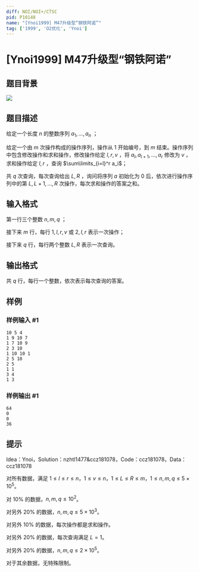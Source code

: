 ```yaml
---
diff: NOI/NOI+/CTSC
pid: P10148
name: "[Ynoi1999] M47升级型“钢铁阿诺”"
tag: ['1999', 'O2优化', 'Ynoi']
---
```

# [Ynoi1999] M47升级型“钢铁阿诺”
## 题目背景

![](https://cdn.luogu.com.cn/upload/image_hosting/eb7fil05.png)
## 题目描述

给定一个长度 $n$ 的整数序列 $a_1,\dots,a_n$ ；

给定一个由 $m$ 次操作构成的操作序列，操作从 $1$ 开始编号，到 $m$ 结束。操作序列中包含修改操作和求和操作，修改操作给定 $l,r,v$ ，将 $a_l,a_{l+1},\dots,a_r$ 修改为 $v$ ，求和操作给定 $l,r$ ，查询 $\sum\limits_{i=l}^r a_i$；

共 $q$ 次查询，每次查询给出 $L,R$ ，询问将序列 $a$ 初始化为 $0$ 后，依次进行操作序列中的第 $L,L+1,\dots,R$ 次操作，每次求和操作的答案之和。
## 输入格式

第一行三个整数 $n,m,q$ ；

接下来 $m$ 行，每行 $1,l,r,v$ 或 $2,l,r$ 表示一次操作；

接下来 $q$ 行，每行两个整数 $L,R$ 表示一次查询。
## 输出格式

共 $q$ 行，每行一个整数，依次表示每次查询的答案。
## 样例

### 样例输入 #1
```
10 5 4
1 9 10 7
1 7 10 9
2 3 10
1 10 10 1
2 5 10
2 5
1 1
3 4
1 3
```
### 样例输出 #1
```
64
0
0
36
```
## 提示

Idea：Ynoi，Solution：nzhtl1477&ccz181078，Code：ccz181078，Data：ccz181078

对所有数据，满足 $1\le l\le r\le n$，$1\le v\le n$，$1\le L\le R\le m$，$1\le n,m,q\le 5\times 10^5$。

对 $10\%$ 的数据，$n,m,q\le 10^2$。

对另外 $20\%$ 的数据，$n,m,q\le 5\times 10^3$。

对另外 $10\%$ 的数据，每次操作都是求和操作。

对另外 $20\%$ 的数据，每次查询满足 $L=1$。

对另外 $20\%$ 的数据，$n,m,q\le 2\times 10^5$。

对于其余数据，无特殊限制。
